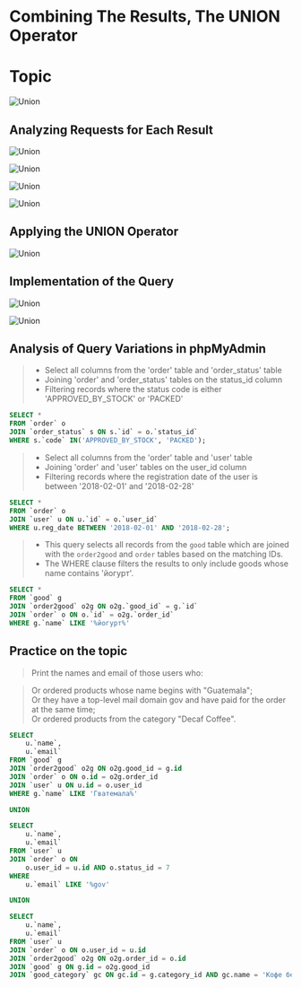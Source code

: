 # Combining The Results, The UNION Operator

# Topic
![Union](../images/union00.png)

## Analyzing Requests for Each Result
![Union](../images/union01.png)

![Union](../images/union02.png)

![Union](../images/union03.png)

![Union](../images/union04.png)

## Applying the UNION Operator
![Union](../images/union05.png)

## Implementation of the Query
![Union](../images/union06.png)

![Union](../images/union07.png)


## Analysis of Query Variations in phpMyAdmin

>- Select all columns from the 'order' table and 'order_status' table
>- Joining 'order' and 'order_status' tables on the status_id column
>- Filtering records where the status code is either 'APPROVED_BY_STOCK' or 'PACKED'
```sql
SELECT * 
FROM `order` o
JOIN `order_status` s ON s.`id` = o.`status_id`
WHERE s.`code` IN('APPROVED_BY_STOCK', 'PACKED');
```

>- Select all columns from the 'order' table and 'user' table
>- Joining 'order' and 'user' tables on the user_id column
>- Filtering records where the registration date of the user is between '2018-02-01' and '2018-02-28'
```sql
SELECT * 
FROM `order` o
JOIN `user` u ON u.`id` = o.`user_id`
WHERE u.reg_date BETWEEN '2018-02-01' AND '2018-02-28';
```

>- This query selects all records from the `good` table which are joined with the `order2good` and `order` tables based on the matching IDs.
>- The WHERE clause filters the results to only include goods whose name contains 'йогурт'.
```sql
SELECT *
FROM `good` g
JOIN `order2good` o2g ON o2g.`good_id` = g.`id`
JOIN `order` o ON o.`id` = o2g.`order_id`
WHERE g.`name` LIKE '%йогурт%'
```

## Practice on the topic

> Print the names and email of those users who:

> Or ordered products whose name begins with "Guatemala";  
> Or they have a top-level mail domain gov and have paid for the order at the same time;  
> Or ordered products from the category "Decaf Coffee".  

```sql
SELECT
    u.`name`,
    u.`email`
FROM `good` g
JOIN `order2good` o2g ON o2g.good_id = g.id
JOIN `order` o ON o.id = o2g.order_id
JOIN `user` u ON u.id = o.user_id
WHERE g.`name` LIKE 'Гватемала%'

UNION

SELECT
    u.`name`,
    u.`email`
FROM `user` u
JOIN `order` o ON
    o.user_id = u.id AND o.status_id = 7
WHERE
    u.`email` LIKE '%gov' 

UNION

SELECT
    u.`name`,
    u.`email`
FROM `user` u
JOIN `order` o ON o.user_id = u.id
JOIN `order2good` o2g ON o2g.order_id = o.id
JOIN `good` g ON g.id = o2g.good_id
JOIN `good_category` gc ON gc.id = g.category_id AND gc.name = 'Кофе без кофеина';

```
